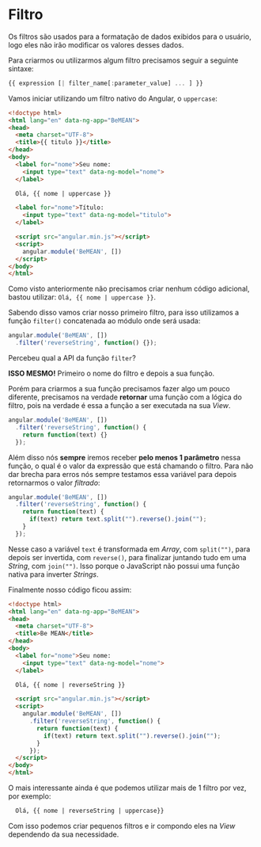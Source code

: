# Filtro

Os filtros são usados ​​para a formatação de dados exibidos para o usuário, logo eles não irão modificar os valores desses dados.

Para criarmos ou utilizarmos algum filtro precisamos seguir a seguinte sintaxe:

```js
{{ expression [| filter_name[:parameter_value] ... ] }}
```

Vamos iniciar utilizando um filtro nativo do Angular, o `uppercase`:

```html
<!doctype html>
<html lang="en" data-ng-app="BeMEAN">
<head>
  <meta charset="UTF-8">
  <title>{{ titulo }}</title>
</head>
<body>
  <label for="nome">Seu nome:
    <input type="text" data-ng-model="nome">
  </label>

  Olá, {{ nome | uppercase }}

  <label for="nome">Título:
    <input type="text" data-ng-model="titulo">
  </label>

  <script src="angular.min.js"></script>
  <script>
    angular.module('BeMEAN', [])
  </script>
</body>
</html>
```

Como visto anteriormente não precisamos criar nenhum código adicional, bastou utilizar: `Olá, {{ nome | uppercase }}`.

Sabendo disso vamos criar nosso primeiro filtro, para isso utilizamos a função `filter()` concatenada ao módulo onde será usada:

```js
angular.module('BeMEAN', [])
  .filter('reverseString', function() {});
```

Percebeu qual a API da função `filter`?

**ISSO MESMO!** Primeiro o nome do filtro e depois a sua função.

Porém para criarmos a sua função precisamos fazer algo um pouco diferente, precisamos na verdade **retornar** uma função com a lógica do filtro, pois na verdade é essa a função a ser executada na sua *View*.

```js
angular.module('BeMEAN', [])
  .filter('reverseString', function() {
    return function(text) {}
  });
```

Além disso nós **sempre** iremos receber **pelo menos 1 parâmetro** nessa função, o qual é o valor da expressão que está chamando o filtro. Para não dar brecha para erros nós sempre testamos essa variável para depois retornarmos o valor *filtrado*:

```js
angular.module('BeMEAN', [])
  .filter('reverseString', function() {
    return function(text) {
      if(text) return text.split("").reverse().join("");
    }
  });
```

Nesse caso a variável `text` é transformada em *Array*, com `split("")`, para depois ser invertida, com `reverse()`, para finalizar juntando tudo em uma *String*, com `join("")`. Isso porque o JavaScript não possui uma função nativa para inverter *Strings*.

Finalmente nosso código ficou assim:

```html
<!doctype html>
<html lang="en" data-ng-app="BeMEAN">
<head>
  <meta charset="UTF-8">
  <title>Be MEAN</title>
</head>
<body>
  <label for="nome">Seu nome:
    <input type="text" data-ng-model="nome">
  </label>

  Olá, {{ nome | reverseString }}

  <script src="angular.min.js"></script>
  <script>
    angular.module('BeMEAN', [])
      .filter('reverseString', function() {
        return function(text) {
          if(text) return text.split("").reverse().join("");
        }
      });
  </script>
</body>
</html>
```

O mais interessante ainda é que podemos utilizar mais de 1 filtro por vez, por exemplo:

```html
  Olá, {{ nome | reverseString | uppercase}}
```

Com isso podemos criar pequenos filtros e ir compondo eles na *View* dependendo da sua necessidade.


